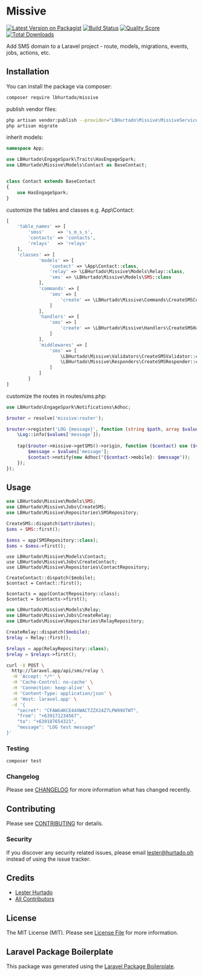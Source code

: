 # Missive

[![Latest Version on Packagist](https://img.shields.io/packagist/v/lbhurtado/missive.svg?style=flat-square)](https://packagist.org/packages/lbhurtado/missive)
[![Build Status](https://img.shields.io/travis/lbhurtado/missive/master.svg?style=flat-square)](https://travis-ci.org/lbhurtado/missive)
[![Quality Score](https://img.shields.io/scrutinizer/g/lbhurtado/missive.svg?style=flat-square)](https://scrutinizer-ci.com/g/lbhurtado/missive)
[![Total Downloads](https://img.shields.io/packagist/dt/lbhurtado/missive.svg?style=flat-square)](https://packagist.org/packages/lbhurtado/missive)

Add SMS domain to a Laravel project - route, models, migrations, events, jobs, actions, etc.

## Installation

You can install the package via composer:

```bash
composer require lbhurtado/missive
```

publish vendor files:
```bash
php artisan vendor:publish --provider="LBHurtado\Missive\MissiveServiceProvider"
php artisan migrate
```

inherit models:
```php
namespace App;

use LBHurtado\EngageSpark\Traits\HasEngageSpark;
use LBHurtado\Missive\Models\Contact as BaseContact;


class Contact extends BaseContact
{
    use HasEngageSpark;
}
```
customize the tables and classes e.g. App\Contact:
```php
[
	'table_names' => [
		'smss'     => 's_m_s_s',
		'contacts' => 'contacts',
		'relays'   => 'relays'
	],
    'classes' => [
            'models' => [
                'contact' => \App\Contact::class,
                'relay' => \LBHurtado\Missive\Models\Relay::class,
                'sms' => \LBHurtado\Missive\Models\SMS::class
            ],
            'commands' => [
                'sms' => [
                    'create' => \LBHurtado\Missive\Commands\CreateSMSCommand::class
                ]
            ],
            'handlers' => [
                'sms' => [
                    'create' => \LBHurtado\Missive\Handlers\CreateSMSHandler::class
                ]
            ],
            'middlewares' => [
                'sms' => [
                    \LBHurtado\Missive\Validators\CreateSMSValidator::class,
                    \LBHurtado\Missive\Responders\CreateSMSResponder::class
                ]
            ]
        ]
]
```

customize the routes in routes/sms.php:
```php
use LBHurtado\EngageSpark\Notifications\Adhoc;

$router = resolve('missive:router');

$router->register('LOG {message}', function (string $path, array $values) use ($router) {
    \Log::info($values['message']);
    
    tap($router->missive->getSMS()->origin, function ($contact) use ($values) {
        $message = $values['message'];
        $contact->notify(new Adhoc("{$contact->mobile}: $message"));
    });
});
```

## Usage

``` php
use LBHurtado\Missive\Models\SMS;
use LBHurtado\Missive\Jobs\CreateSMS;
use LBHurtado\Missive\Repositories\SMSRepository;

CreateSMS::dispatch($attributes);
$sms = SMS::first();

$smss = app(SMSRepository::class);
$sms = $smss->first();
```

``` php$
use LBHurtado\Missive\Models\Contact;
use LBHurtado\Missive\Jobs\CreateContact;
use LBHurtado\Missive\Repositories\ContactRepository;

CreateContact::dispatch($mobile);
$contact = Contact::first();

$contacts = app(ContactRepository::class);
$contact = $contacts->first();
```

``` php
use LBHurtado\Missive\Models\Relay;
use LBHurtado\Missive\Jobs\CreateRelay;
use LBHurtado\Missive\Repositories\RelayRepository;

CreateRelay::dispatch($mobile);
$relay = Relay::first();

$relays = app(RelayRepository::class);
$relay = $relays->first();
```

``` bash
curl -X POST \
  http://laravel.app/api/sms/relay \
  -H 'Accept: */*' \
  -H 'Cache-Control: no-cache' \
  -H 'Connection: keep-alive' \
  -H 'Content-Type: application/json' \
  -H 'Host: laravel.app' \
  -d '{
    "secret": "CFAWG4KCE44XWACTZZX24Z7LPW99XTWT",
    "from": "+639171234567",
    "to": "+639187654321",
    "message": "LOG test message"
}'
```

### Testing

``` bash
composer test
```

### Changelog

Please see [CHANGELOG](CHANGELOG.md) for more information what has changed recently.

## Contributing

Please see [CONTRIBUTING](CONTRIBUTING.md) for details.

### Security

If you discover any security related issues, please email lester@hurtado.ph instead of using the issue tracker.

## Credits

- [Lester Hurtado](https://github.com/lbhurtado)
- [All Contributors](../../contributors)

## License

The MIT License (MIT). Please see [License File](LICENSE.md) for more information.

## Laravel Package Boilerplate

This package was generated using the [Laravel Package Boilerplate](https://laravelpackageboilerplate.com).
